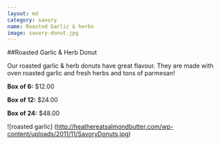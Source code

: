 ```yaml
---
layout: md
category: savory
name: Roasted Garlic & herbs
image: savory-donut.jpg
---
```


##Roasted Garlic & Herb Donut

Our roasted garlic & herb donuts have great flavour. They are made with oven roasted garlic and fresh herbs and tons of parmesan!

**Box of 6:** $12.00

**Box of 12:** $24.00

**Box of 24:** $48.00

![roasted garlic] (http://heathereatsalmondbutter.com/wp-content/uploads/2011/11/SavoryDonuts.jpg)
